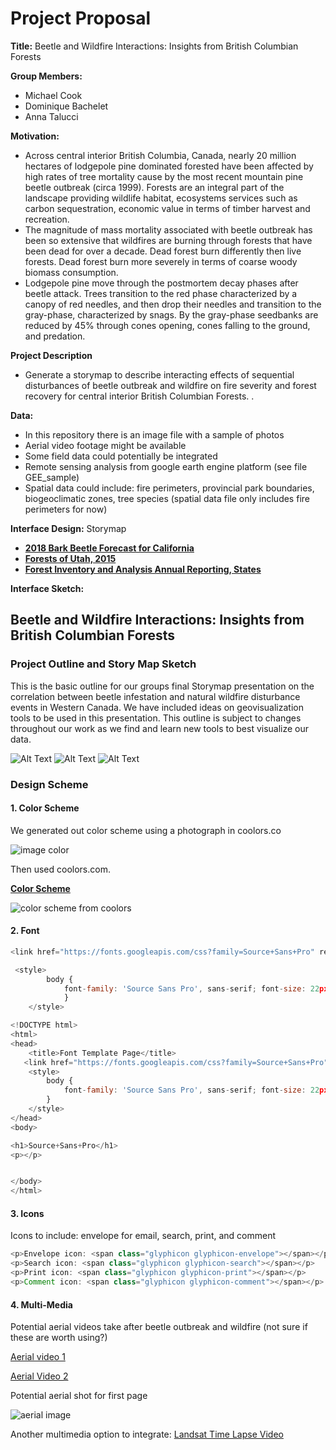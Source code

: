 # Project Proposal



**Title:** Beetle and Wildfire Interactions: Insights from British Columbian Forests

**Group Members:**

- Michael Cook
- Dominique Bachelet
- Anna Talucci

**Motivation:**

- Across central interior British Columbia, Canada, nearly 20 million hectares of lodgepole pine dominated forested have been affected by high rates of tree mortality cause by the most recent mountain pine beetle outbreak (circa 1999). Forests are an integral part of the landscape providing wildlife habitat, ecosystems services such as carbon sequestration, economic value in terms of timber harvest and recreation. 
- The magnitude of mass mortality associated with beetle outbreak has been so extensive that wildfires are burning through forests that have been dead for over a decade. Dead forest burn differently then live forests. Dead forest burn more severely in terms of coarse woody biomass consumption. 
- Lodgepole pine move through the postmortem decay phases after beetle attack. Trees transition to the red phase characterized by a canopy of red needles, and then drop their needles and transition to the gray-phase, characterized by snags. By the gray-phase seedbanks are reduced by 45% through cones opening, cones falling to the ground, and predation.

**Project Description**

- Generate a storymap to describe interacting effects of sequential disturbances of beetle outbreak and wildfire on fire severity and forest recovery for central interior British Columbian Forests. .

**Data:**

- In this repository there is an image file with a sample of photos
- Aerial video footage might be available
- Some field data could potentially be integrated
- Remote sensing analysis from google earth engine platform (see file GEE_sample)
- Spatial data could include: fire perimeters, provincial park boundaries, biogeoclimatic zones, tree species (spatial data file only includes fire perimeters for now)

**Interface Design:** Storymap

- **[2018 Bark Beetle Forecast for California](https://usfs.maps.arcgis.com/apps/MapJournal/index.html?appid=7b78c5c7a67748808ce298efefceaa46)**
- **[Forests of Utah, 2015](https://usfs.maps.arcgis.com/apps/MapJournal/index.html?appid=9bb22eed68944e1e89cca9e5eea8339d)**
- **[Forest Inventory and Analysis Annual Reporting, States](https://usfs.maps.arcgis.com/apps/PublicGallery/index.html?appid=bb59566ba3574c92aa04038aed91276b)**

**Interface Sketch:**

## Beetle and Wildfire Interactions: Insights from British Columbian Forests

### Project Outline and Story Map Sketch

<p> This is the basic outline for our groups final Storymap presentation on the correlation between beetle infestation and natural wildfire disturbance events in Western Canada. We have included ideas on geovisualization tools to be used in this presentation. This outline is subject to changes throughout our work as we find and learn new tools to best visualize our data.</p> 

![Alt Text](https://github.com/taluccia/geog4572.proposal.taluccia/blob/master/images/sketchpg1.JPG?raw=true)
![Alt Text](https://github.com/taluccia/geog4572.proposal.taluccia/blob/master/images/sketchpg2.JPG?raw=true)
![Alt Text](https://github.com/taluccia/geog4572.proposal.taluccia/blob/master/images/sketchpg3.JPG?raw=true)  



### Design Scheme

#### 1. Color Scheme

We generated out color scheme using a photograph in coolors.co

 

![image color](images/coolorsimage.PNG)







Then used coolors.com.

**[Color Scheme](https://coolors.co/export/png/acc4dd-39381a-59584f-bfb085-757f92)**

![color scheme from coolors](images/acc4dd-39381a-59584f-bfb085-757f92.png)





#### 2. Font

```javascript
<link href="https://fonts.googleapis.com/css?family=Source+Sans+Pro" rel="stylesheet">
```



```javascript
 <style>
        body {
            font-family: 'Source Sans Pro', sans-serif; font-size: 22px;
            }
    </style>
```



```javascript
<!DOCTYPE html>
<html>
<head>
    <title>Font Template Page</title>
   <link href="https://fonts.googleapis.com/css?family=Source+Sans+Pro" rel="stylesheet">
    <style>
        body {
            font-family: 'Source Sans Pro', sans-serif; font-size: 22px;
        }
    </style>
</head>
<body>

<h1>Source+Sans+Pro</h1>
<p></p>


</body>
</html>
```



#### 3. Icons

Icons to include: envelope for email, search, print, and comment 

```javascript
<p>Envelope icon: <span class="glyphicon glyphicon-envelope"></span></p>
<p>Search icon: <span class="glyphicon glyphicon-search"></span></p>
<p>Print icon: <span class="glyphicon glyphicon-print"></span></p>
<p>Comment icon: <span class="glyphicon glyphicon-comment"></span></p>
```





#### 4. Multi-Media



Potential aerial videos take after beetle outbreak and wildfire (not sure if these are worth using?)

[Aerial video 1](https://photos.app.goo.gl/xIjDaLALEotYM7bY2)

[Aerial Video 2](https://photos.app.goo.gl/yH1S7yELVgiFCQNq6)



Potential aerial shot for first page

![aerial image](images/IMG_0850.JPG)



Another multimedia option to integrate: [Landsat Time Lapse Video](https://earthengine.google.com/timelapse/#v=53.27155,-125.4471,8.628,latLng&t=1.50)

